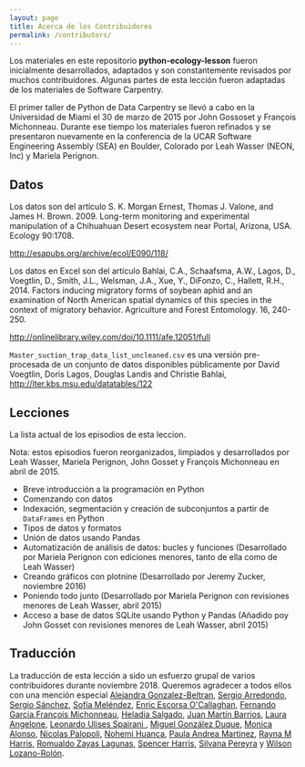 ```yaml
---
layout: page
title: Acerca de los Contribuidores
permalink: /contributors/
---
```


Los materiales en este repositorio **python-ecology-lesson** fueron inicialmente desarrollados, adaptados y son constantemente revisados por muchos contribuidores. Algunas partes de esta lección fueron adaptadas de los materiales de Software Carpentry.

El primer taller de Python de Data Carpentry se llevó a cabo en la Universidad de Miami el 30 de marzo de 2015 por John Gossoset y François Michonneau. Durante ese tiempo los materiales fueron refinados y se presentaron nuevamente en la conferencia de la UCAR Software Engineering Assembly (SEA) en Boulder, Colorado por Leah Wasser (NEON, Inc) y Mariela Perignon.

## Datos

Los datos son del artículo S. K. Morgan Ernest, Thomas J. Valone, and James H. Brown. 2009. Long-term monitoring and experimental manipulation of a Chihuahuan Desert ecosystem near Portal, Arizona, USA. Ecology 90:1708.

http://esapubs.org/archive/ecol/E090/118/

Los datos en Excel son del artículo Bahlai, C.A., Schaafsma, A.W., Lagos, D., Voegtlin, D., Smith, J.L., Welsman, J.A., Xue, Y., DiFonzo, C., Hallett, R.H., 2014. Factors inducing migratory forms of soybean aphid and an examination of North American spatial dynamics of this species in the context of migratory behavior. Agriculture and Forest Entomology. 16, 240-250.

http://onlinelibrary.wiley.com/doi/10.1111/afe.12051/full

`Master_suction_trap_data_list_uncleaned.csv` es una versión pre-procesada de un conjunto de datos disponibles públicamente por David Voegtlin, Doris Lagos, Douglas Landis and Christie Bahlai, http://lter.kbs.msu.edu/datatables/122

## Lecciones

La lista actual de los episodios de esta leccion.

Nota: estos episodios fueron reorganizados, limpiados y desarrollados por Leah Wasser, Mariela Perignon, John Gosset y François Michonneau en abril de 2015.

 - Breve introducción a la programación en Python
 - Comenzando con datos
 - Indexación, segmentación y creación de subconjuntos a partir de `DataFrames` en Python
 - Tipos de datos y formatos
 - Unión de datos usando Pandas
 - Automatización de análisis de datos: bucles y funciones (Desarrollado por Mariela Perignon con ediciones menores, tanto de ella como de Leah Wasser)
 - Creando gráficos con plotnine (Desarrollado por Jeremy Zucker, noviembre 2016)
 - Poniendo todo junto (Desarrollado por Mariela Perignon con revisiones menores de Leah Wasser, abril 2015)
 - Acceso a base de datos SQLite usando Python y Pandas (Añadido poy John Gosset con revisiones menores de Leah Wasser, abril 2015)

## Traducción

La traducción de esta lección a sido un esfuerzo grupal de varios contribuidores durante noviembre 2018. Queremos agradecer a todos ellos con una mención especial [Alejandra Gonzalez-Beltran](https://github.com/agbeltran), [Sergio Arredondo](https://github.com/arredondo23), [Sergio Sánchez](https://github.com/chekos), [Sofía Meléndez](https://github.com/ComplejoC),  [Enric Escorsa O'Callaghan](https://github.com/enricescorsa), [Fernando Garcia](https://github.com/fergarciafer),[François Michonneau](https://github.com/fmichonneau), [Heladia Salgado](https://github.com/Helysalgado), [Juan Martín Barrios](https://github.com/jmbarrios), [Laura Angelone](https://github.com/LauCIFASIS), [Leonardo Ulises Spairani ](https://github.com/LUS24), [Miguel González Duque](https://github.com/miguelgondu), [Monica Alonso](https://github.com/monialo2000), [Nicolas Palopoli](https://github.com/NPalopoli), [Nohemi Huanca](https://github.com/nohemihuanca), [Paula Andrea Martinez](https://github.com/orchid00), [Rayna M Harris](https://github.com/raynamharris), [Romualdo Zayas Lagunas](https://github.com/rzayas), [Spencer Harris](https://github.com/spencerbh), [Silvana Pereyra](https://github.com/spereyra) y [Wilson Lozano-Rolón](https://github.com/welozano).
